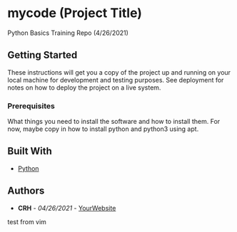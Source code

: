 # mycode (Project Title)

Python Basics Training Repo (4/26/2021)

## Getting Started

These instructions will get you a copy of the project up and running on your local machine
for development and testing purposes. See deployment for notes on how to deploy the project
on a live system.

### Prerequisites

What things you need to install the software and how to install them. For now, maybe copy in
how to install python and python3 using apt.

## Built With

* [Python](https://www.python.org/)

## Authors

* **CRH** - *04/26/2021* - [YourWebsite](https://example.com/)

test from vim

